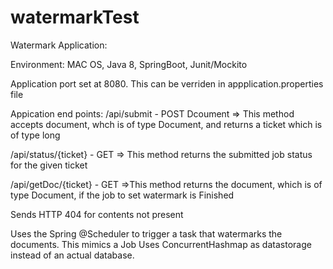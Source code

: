 # watermarkTest

Watermark Application:

Environment: MAC OS, Java 8, SpringBoot, Junit/Mockito

Application port set at 8080. This can be verriden in appplication.properties file

Appication end points:
  /api/submit - POST Dcoument => This method accepts document, whch is of type Document, and returns a ticket which is of type long
  
  /api/status/{ticket} - GET  => This method returns the submitted job status for the given ticket
  
  /api/getDoc/{ticket} - GET  =>This method returns the document, which is of type Document, if the job to set watermark is Finished
  
  Sends HTTP 404 for contents not present
  
  Uses the Spring @Scheduler to trigger a task that watermarks the documents. This mimics a Job
  Uses ConcurrentHashmap as datastorage instead of an actual database.
  
